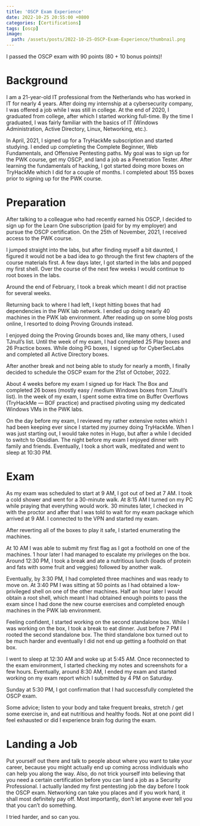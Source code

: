 ```yaml
---
title: 'OSCP Exam Experience'
date: 2022-10-25 20:55:00 +0800
categories: [Certifications]
tags: [oscp]
image:
  path: /assets/posts/2022-10-25-OSCP-Exam-Experience/thumbnail.png
---
```


I passed the OSCP exam with 90 points (80 + 10 bonus points)!

# Background

I am a 21-year-old IT professional from the Netherlands who has worked in IT for nearly 4 years. After doing my internship at a cybersecurity company, I was offered a job while I was still in college. At the end of 2020, I graduated from college, after which I started working full-time. By the time I graduated, I was fairly familiar with the basics of IT (Windows Administration, Active Directory, Linux, Networking, etc.).

In April, 2021, I signed up for a TryHackMe subscription and started studying. I ended up completing the Complete Beginner, Web Fundamentals, and Offensive Pentesting paths. My goal was to sign up for the PWK course, get my OSCP, and land a job as a Penetration Tester. After learning the fundamentals of hacking, I got started doing more boxes on TryHackMe which I did for a couple of months. I completed about 155 boxes prior to signing up for the PWK course.

# Preparation

After talking to a colleague who had recently earned his OSCP, I decided to sign up for the Learn One subscription (paid for by my employer) and pursue the OSCP certification. On the 25th of November, 2021, I received access to the PWK course.

I jumped straight into the labs, but after finding myself a bit daunted, I figured it would not be a bad idea to go through the first few chapters of the course materials first. A few days later, I got started in the labs and popped my first shell. Over the course of the next few weeks I would continue to root boxes in the labs.

Around the end of February, I took a break which meant I did not practise for several weeks.

Returning back to where I had left, I kept hitting boxes that had dependencies in the PWK lab network. I ended up doing nearly 40 machines in the PWK lab environment. After reading up on some blog posts online, I resorted to doing Proving Grounds instead.

I enjoyed doing the Proving Grounds boxes and, like many others, I used TJnull’s list. Until the week of my exam, I had completed 25 Play boxes and 26 Practice boxes. While doing PG boxes, I signed up for CyberSecLabs and completed all Active Directory boxes.

After another break and not being able to study for nearly a month, I finally decided to schedule the OSCP exam for the 21st of October, 2022.

About 4 weeks before my exam I signed up for Hack The Box and completed 26 boxes (mostly easy / medium Windows boxes from TJnull’s list). In the week of my exam, I spent some extra time on Buffer Overflows (TryHackMe — BOF practice) and practised pivoting using my dedicated Windows VMs in the PWK labs.

On the day before my exam, I reviewed my rather extensive notes which I had been keeping ever since I started my journey doing TryHackMe. When I was just starting out, I would take notes in Hugo, but after a while I decided to switch to Obsidian. The night before my exam I enjoyed dinner with family and friends. Eventually, I took a short walk, meditated and went to sleep at 10:30 PM.

# Exam

As my exam was scheduled to start at 9 AM, I got out of bed at 7 AM. I took a cold shower and went for a 30-minute walk. At 8:15 AM I turned on my PC while praying that everything would work. 30 minutes later, I checked in with the proctor and after that I was told to wait for my exam package which arrived at 9 AM. I connected to the VPN and started my exam.

After reverting all of the boxes to play it safe, I started enumerating the machines.

At 10 AM I was able to submit my first flag as I got a foothold on one of the machines. 1 hour later I had managed to escalate my privileges on the box. Around 12:30 PM, I took a break and ate a nutritious lunch (loads of protein and fats with some fruit and veggies) followed by another walk.

Eventually, by 3:30 PM, I had completed three machines and was ready to move on. At 3:40 PM I was sitting at 50 points as I had obtained a low-privileged shell on one of the other machines. Half an hour later I would obtain a root shell, which meant I had obtained enough points to pass the exam since I had done the new course exercises and completed enough machines in the PWK lab environment.

Feeling confident, I started working on the second standalone box. While I was working on the box, I took a break to eat dinner. Just before 7 PM I rooted the second standalone box. The third standalone box turned out to be much harder and eventually I did not end up getting a foothold on that box.

I went to sleep at 12:30 AM and woke up at 5:45 AM. Once reconnected to the exam environment, I started checking my notes and screenshots for a few hours. Eventually, around 8:30 AM, I ended my exam and started working on my exam report which I submitted by 4 PM on Saturday.

Sunday at 5:30 PM, I got confirmation that I had successfully completed the OSCP exam.

Some advice; listen to your body and take frequent breaks, stretch / get some exercise in, and eat nutritious and healthy foods. Not at one point did I feel exhausted or did I experience brain fog during the exam.

# Landing a Job

Put yourself out there and talk to people about where you want to take your career, because you might actually end up coming across individuals who can help you along the way. Also, do not trick yourself into believing that you need a certain certification before you can land a job as a Security Professional. I actually landed my first pentesting job the day before I took the OSCP exam. Networking can take you places and if you work hard, it shall most definitely pay off. Most importantly, don’t let anyone ever tell you that you can’t do something.

I tried harder, and so can you.
